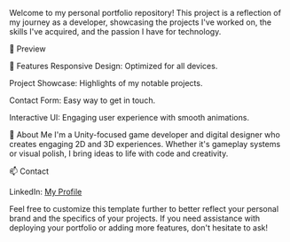 Welcome to my personal portfolio repository! This project is a reflection of my journey as a developer, showcasing the projects I've worked on, the skills I've acquired, and the passion I have for technology.

📸 Preview

🚀 Features
Responsive Design: Optimized for all devices.

Project Showcase: Highlights of my notable projects.

Contact Form: Easy way to get in touch.

Interactive UI: Engaging user experience with smooth animations.

🧠 About Me
I'm a Unity-focused game developer and digital designer who creates engaging 2D and 3D experiences. Whether it's gameplay systems or visual polish, I bring ideas to life with code and creativity.

📫 Contact

LinkedIn: <a href="https://www.linkedin.com/in/brahim-ben-youssef-20944a187/" target="_blank" rel="noopener noreferrer">My Profile</a>


Feel free to customize this template further to better reflect your personal brand and the specifics of your projects. If you need assistance with deploying your portfolio or adding more features, don't hesitate to ask!

